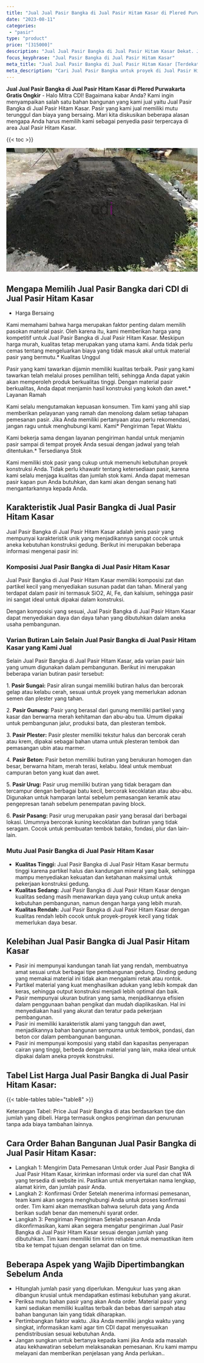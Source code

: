```yaml
---
title: "Jual Jual Pasir Bangka di Jual Pasir Hitam Kasar di Plered Purwakarta Gratis Ongkir"
date: "2023-08-11"
categories:
 - "pasir"
type: "product"
price: "[315000]"
description: "Jual Jual Pasir Bangka di Jual Pasir Hitam Kasar Dekat. Jual Pasir Bangka ini sering digunakan dalam proyek konstruksi sebagai material adukan yang berkualitas dan halus. Kontak kami untuk mendapatkan informasi lebih lanjut."
focus_keyphrase: "Jual Pasir Bangka di Jual Pasir Hitam Kasar"
meta_title: "Jual Jual Pasir Bangka di Jual Pasir Hitam Kasar [Terdekat] - CDI"
meta_description: "Cari Jual Pasir Bangka untuk proyek di Jual Pasir Hitam Kasar? Kami memiliki Jual Pasir Bangka berkualitas untuk material adukan. Dapatkan penawaran terbaik sekarang."
---
```


**Jual Jual Pasir Bangka di Jual Pasir Hitam Kasar di Plered Purwakarta Gratis Ongkir** - Halo Mitra CDI! Bagaimana kabar Anda? Kami ingin menyampaikan salah satu bahan bangunan yang kami jual yaitu Jual Pasir Bangka di Jual Pasir Hitam Kasar. Pasir yang kami jual memiliki mutu terunggul dan biaya yang bersaing. Mari kita diskusikan beberapa alasan mengapa Anda harus memilih kami sebagai penyedia pasir terpercaya di area Jual Pasir Hitam Kasar.

{{< toc >}}

![Jual Jual Pasir Bangka di Jual Pasir Hitam Kasar di Plered Purwakarta Gratis Ongkir](/images/pasir/pasir-bangunan-25.jpg)

## Mengapa Memilih Jual Pasir Bangka dari CDI di Jual Pasir Hitam Kasar

*   Harga Bersaing

Kami memahami bahwa harga merupakan faktor penting dalam memilih pasokan material pasir. Oleh karena itu, kami memberikan harga yang kompetitif untuk Jual Pasir Bangka di Jual Pasir Hitam Kasar. Meskipun harga murah, kualitas tetap merupakan yang utama kami. Anda tidak perlu cemas tentang mengeluarkan biaya yang tidak masuk akal untuk material pasir yang bermutu.*   Kualitas Unggul

Pasir yang kami tawarkan dijamin memiliki kualitas terbaik. Pasir yang kami tawarkan telah melalui proses pemilihan teliti, sehingga Anda dapat yakin akan memperoleh produk berkualitas tinggi. Dengan material pasir berkualitas, Anda dapat menjamin hasil konstruksi yang kokoh dan awet.*   Layanan Ramah

Kami selalu mengutamakan kepuasan konsumen. Tim kami yang ahli siap memberikan pelayanan yang ramah dan menolong dalam setiap tahapan pemesanan pasir. Jika Anda memiliki pertanyaan atau perlu rekomendasi, jangan ragu untuk menghubungi kami. Kami*   Pengiriman Tepat Waktu

Kami bekerja sama dengan layanan pengiriman handal untuk menjamin pasir sampai di tempat proyek Anda sesuai dengan jadwal yang telah ditentukan.*   Tersedianya Stok

Kami memiliki stok pasir yang cukup untuk memenuhi kebutuhan proyek konstruksi Anda. Tidak perlu khawatir tentang ketersediaan pasir, karena kami selalu menjaga kualitas dan jumlah stok kami. Anda dapat memesan pasir kapan pun Anda butuhkan, dan kami akan dengan senang hati mengantarkannya kepada Anda. 

## Karakteristik Jual Pasir Bangka di Jual Pasir Hitam Kasar

Jual Pasir Bangka di Jual Pasir Hitam Kasar adalah jenis pasir yang mempunyai karakteristik unik yang menjadikannya sangat cocok untuk aneka kebutuhan konstruksi gedung. Berikut ini merupakan beberapa informasi mengenai pasir ini:

### Komposisi Jual Pasir Bangka di Jual Pasir Hitam Kasar

Jual Pasir Bangka di Jual Pasir Hitam Kasar memiliki komposisi zat dan partikel kecil yang menyediakan susunan padat dan tahan. Mineral yang terdapat dalam pasir ini termasuk SiO2, Al, Fe, dan kalsium, sehingga pasir ini sangat ideal untuk dipakai dalam konstruksi.

Dengan komposisi yang sesuai, Jual Pasir Bangka di Jual Pasir Hitam Kasar dapat menyediakan daya dan daya tahan yang dibutuhkan dalam aneka usaha pembangunan.

### Varian Butiran Lain Selain Jual Pasir Bangka di Jual Pasir Hitam Kasar yang Kami Jual

Selain Jual Pasir Bangka di Jual Pasir Hitam Kasar, ada varian pasir lain yang umum digunakan dalam pembangunan. Berikut ini merupakan beberapa varian butiran pasir tersebut:

1\.  **Pasir Sungai:** Pasir aliran sungai memiliki butiran halus dan bercorak gelap atau kelabu cerah, sesuai untuk proyek yang memerlukan adonan semen dan plester yang tahan.

2\.  **Pasir Gunung:** Pasir yang berasal dari gunung memiliki partikel yang kasar dan berwarna merah kehitaman dan abu-abu tua. Umum dipakai untuk pembangunan jalur, produksi bata, dan plesteran tembok.

3\.  **Pasir Plester:** Pasir plester memiliki tekstur halus dan bercorak cerah atau krem, dipakai sebagai bahan utama untuk plesteran tembok dan pemasangan ubin atau marmer.

4\.  **Pasir Beton:** Pasir beton memiliki butiran yang berukuran homogen dan besar, berwarna hitam, merah terasi, kelabu. Ideal untuk membuat campuran beton yang kuat dan awet.

5\.  **Pasir Urug:** Pasir urug memiliki butiran yang tidak beragam dan tercampur dengan berbagai batu kecil, bercorak kecoklatan atau abu-abu. Digunakan untuk hamparan lantai sebelum pemasangan keramik atau pengepresan tanah sebelum penempatan paving block.

6\.  **Pasir Pasang:** Pasir urug merupakan pasir yang berasal dari berbagai lokasi. Umumnya bercorak kuning kecoklatan dan butiran yang tidak seragam. Cocok untuk pembuatan tembok batako, fondasi, plur dan lain-lain.

### Mutu Jual Pasir Bangka di Jual Pasir Hitam Kasar

*   **Kualitas Tinggi:** Jual Pasir Bangka di Jual Pasir Hitam Kasar bermutu tinggi karena partikel halus dan kandungan mineral yang baik, sehingga mampu menyediakan kekuatan dan ketahanan maksimal untuk pekerjaan konstruksi gedung.
*   **Kualitas Sedang:** Jual Pasir Bangka di Jual Pasir Hitam Kasar dengan kualitas sedang masih menawarkan daya yang cukup untuk aneka kebutuhan pembangunan, namun dengan harga yang lebih murah.
*   **Kualitas Rendah:** Jual Pasir Bangka di Jual Pasir Hitam Kasar dengan kualitas rendah lebih cocok untuk proyek-proyek kecil yang tidak memerlukan daya besar.

## Kelebihan Jual Pasir Bangka di Jual Pasir Hitam Kasar

*   Pasir ini mempunyai kandungan tanah liat yang rendah, membuatnya amat sesuai untuk berbagai tipe pembangunan gedung. Dinding gedung yang memakai material ini tidak akan mengalami retak atau rontok.
*   Partikel material yang kuat menghasilkan adukan yang lebih kompak dan keras, sehingga output konstruksi menjadi lebih optimal dan baik.
*   Pasir mempunyai ukuran butiran yang sama, menjadikannya efisien dalam penggunaan bahan pengikat dan mudah diaplikasikan. Hal ini menyediakan hasil yang akurat dan teratur pada pekerjaan pembangunan.
*   Pasir ini memiliki karakteristik alami yang tangguh dan awet, menjadikannya bahan bangunan sempurna untuk tembok, pondasi, dan beton cor dalam pembangunan bangunan.
*   Pasir ini mempunyai komposisi yang stabil dan kapasitas penyerapan cairan yang tinggi, berbeda dengan material yang lain, maka ideal untuk dipakai dalam aneka proyek konstruksi.

## Tabel List Harga Jual Pasir Bangka di Jual Pasir Hitam Kasar:

{{< table-tables table="table8" >}}

Keterangan Tabel: Price Jual Pasir Bangka di atas berdasarkan tipe dan jumlah yang dibeli. Harga termasuk ongkos pengiriman dan penurunan tanpa ada biaya tambahan lainnya.

## Cara Order Bahan Bangunan Jual Pasir Bangka di Jual Pasir Hitam Kasar:

*   Langkah 1: Mengirim Data Pemesanan
Untuk order Jual Pasir Bangka di Jual Pasir Hitam Kasar, kirimkan informasi order via surel dan chat WA yang tersedia di website ini. Pastikan untuk menyertakan nama lengkap, alamat kirim, dan jumlah pasir Anda.
*   Langkah 2: Konfirmasi Order
Setelah menerima informasi pemesanan, team kami akan segera menghubungi Anda untuk proses konfirmasi order. Tim kami akan memastikan bahwa seluruh data yang Anda berikan sudah benar dan memenuhi syarat order.
*   Langkah 3: Pengiriman Pengiriman
Setelah pesanan Anda dikonfirmasikan, kami akan segera mengatur pengiriman Jual Pasir Bangka di Jual Pasir Hitam Kasar sesuai dengan jumlah yang dibutuhkan. Tim kami memiliki tim kirim reliable untuk memastikan item tiba ke tempat tujuan dengan selamat dan on time.

## Beberapa Aspek yang Wajib Dipertimbangkan Sebelum Anda

*   Hitunglah jumlah pasir yang diperlukan. Mengukur luas yang akan dibangun krusial untuk mendapatkan estimasi kebutuhan yang akurat.
*   Periksa mutu bahan pasir yang akan Anda order. Material pasir yang kami sediakan memiliki kualitas terbaik dan bebas dari sampah atau bahan bangunan lain yang tidak diharapkan.
*   Pertimbangkan faktor waktu. Jika Anda memiliki jangka waktu yang singkat, informasikan kami agar tim CDI dapat menyesuaikan pendistribusian sesuai kebutuhan Anda.
*   Jangan sungkan untuk bertanya kepada kami jika Anda ada masalah atau kekhawatiran sebelum melaksanakan pemesanan. Kru kami mampu melayani dan memberikan penjelasan yang Anda perlukan..